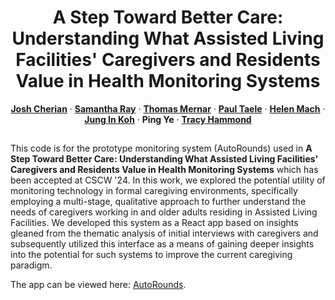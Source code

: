 <h1 align="center">A Step Toward Better Care: Understanding What Assisted Living Facilities' Caregivers and Residents Value in Health Monitoring Systems</h1>
<p align="center">
    <a href="https://github.com/joshcherian42"><strong>Josh Cherian</strong></a>
    ·
    <a href="https://github.com/sjray32"><strong>Samantha Ray</strong></a>
    ·
    <a href="https://www.gmercyu.edu/academics/faculty/thomas-mernar"><strong>Thomas Mernar</strong></a>
    ·
    <a href="https://www.paultaele.com/"><strong>Paul Taele</strong></a>
    ·
    <a href="https://www.policingequity.org/about/team/our-team/staff/helen-mach"><strong>Helen Mach</strong></a>
    ·
    <a href="https://github.com/jungin"><strong>Jung In Koh</strong></a>
    ·
    <strong>Ping Ye</strong>
    ·
    <a href="https://srltamu.com/"><strong>Tracy Hammond</strong></a>
</p>
<h2></h2>

This code is for the prototype monitoring system (AutoRounds) used in <strong>A Step Toward Better Care: Understanding What Assisted Living Facilities' Caregivers and Residents Value in Health Monitoring Systems</strong> which has been accepted at CSCW '24. In this work, we explored the potential utility of monitoring technology in formal caregiving environments, specifically employing a multi-stage, qualitative approach to further understand the needs of caregivers working in and older adults residing in Assisted Living Facilities. We developed this system as a React app based on insights gleaned from the thematic analysis of initial interviews with caregivers and subsequently utilized this interface as a means of gaining deeper insights into the potential for such systems to improve the current caregiving paradigm.

The app can be viewed here: <a href="https://auto-rounds.vercel.app/">AutoRounds</a>.

